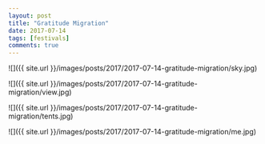 ```yaml
---
layout: post
title: "Gratitude Migration"
date: 2017-07-14
tags: [festivals]
comments: true
---
```

![]({{ site.url }}/images/posts/2017/2017-07-14-gratitude-migration/sky.jpg)

![]({{ site.url }}/images/posts/2017/2017-07-14-gratitude-migration/view.jpg)

![]({{ site.url }}/images/posts/2017/2017-07-14-gratitude-migration/tents.jpg)

![]({{ site.url }}/images/posts/2017/2017-07-14-gratitude-migration/me.jpg)


